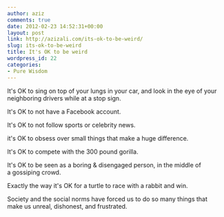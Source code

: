 ```yaml
---
author: aziz
comments: true
date: 2012-02-23 14:52:31+00:00
layout: post
link: http://azizali.com/its-ok-to-be-weird/
slug: its-ok-to-be-weird
title: It's OK to be weird
wordpress_id: 22
categories:
- Pure Wisdom
---
```


It's OK to sing on top of your lungs in your car, and look in the eye of your neighboring drivers while at a stop sign.

It's OK to not have a Facebook account.

It's OK to not follow sports or celebrity news.

it's OK to obsess over small things that make a huge difference.

It's OK to compete with the 300 pound gorilla.

It's OK to be seen as a boring & disengaged person, in the middle of a gossiping crowd.

Exactly the way it's OK for a turtle to race with a rabbit and win.

Society and the social norms have forced us to do so many things that make us unreal, dishonest, and frustrated.
